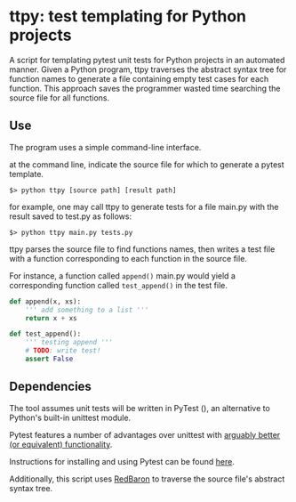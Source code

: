 # ttpy: test templating for Python projects
A script for templating pytest unit tests for Python projects in an automated manner. Given a Python program, ttpy traverses the abstract syntax tree for function names to generate a file containing empty test cases for each function. This approach saves the programmer wasted time searching the source file for all functions.

## Use
The program uses a simple command-line interface.

at the command line, indicate the source file for which to generate a pytest template.

    $> python ttpy [source path] [result path]

for example, one may call ttpy to generate tests for a file main.py with the result saved to test.py as follows:

    $> python ttpy main.py tests.py

ttpy parses the source file to find functions names, then writes a test file with a function corresponding to each function in the source file.

For instance, a function called `append()` main.py would yield a corresponding function called `test_append()` in the test file.

```python
def append(x, xs):
    ''' add something to a list '''
    return x + xs
```

```python
def test_append():
    ''' testing append '''
    # TODO: write test!
    assert False
```
## Dependencies
The tool assumes unit tests will be written in PyTest (), an alternative to Python's built-in unittest module.

Pytest features a number of advantages over unittest with [arguably better (or equivalent) functionality](http://halfcooked.com/presentations/pyconau2013/why_I_use_pytest.html).

Instructions for installing and using Pytest can be found [here](http://doc.pytest.org/en/latest/getting-started.html).

Additionally, this script uses [RedBaron](https://github.com/PyCQA/redbaron) to traverse the source file's abstract syntax tree.
